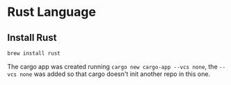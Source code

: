 Rust Language
=============

Install Rust
------------

```bash
brew install rust
```

The cargo app was created running `cargo new cargo-app --vcs none`, the `--vcs
none` was added so that cargo doesn't init another repo in this one.

